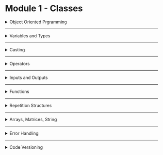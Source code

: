 # Module 1 - Classes

<details>
<summary>Object Oriented Prgramming</summary>

### Functional Programming

```
Functional programming (FP) is a programming paradigm based on the concept of pure functions, which avoid changing state and mutable data. It treats computation as the evaluation of mathematical functions and emphasizes immutability and higher-order functions to create modular and predictable code.
```

```Java
Integer n = 7;
List<Integer> list = List.of(0,1,2,3,4,5,6,7,8,9,10);

list.forEach((i)->System.out.println("7 + " + i + " = " + (7+i)));
```

### Object Oriented Prgramming

```
Object-oriented programming (OOP) is a programming paradigm based on the concept of objects, which can contain data and code: data in the form of fields (often known as attributes or properties), and code in the form of procedures (often known as methods).
```

</details>

---

<details>
  <summary>Variables and Types</summary>

  ### Primitive and Wrap Types

```Java
// the word 'final' defines a fixed value for the variable.
final Short FIRST_NUMBER = 100;
short firstNumber = 100;

Integer m1 = 1000000;
int m = 1000000;

Long a1 = 1000000000L;
long a = 10000000000L;

Float c1 = 100000f;
float c = 1.0000f;

Double y1 = 100.0;
double y = 2.00000000000000;
// or
double z = 2.00000000000000d;

Boolean q1 = false;
boolean q = false;

//A part of UNICODE is the charset. UTF-8
Character w1 = 'P';
char w = 'P';

//A String is not a Wrap it is only an object.
String name = "Pedro";

//var is used for Java defines the type.
//var num5 = '0';
```

  ### Object Equals and get Class

```Java
Object number1 = 10.0;
Object number2 = "10.0";

System.out.println(number1.equals(number2));
System.out.println(number1.getClass().getName());
System.out.println(number1 instanceof Double);
```

</details>

---

<details>
  <summary>Casting</summary>

```Java
short firstNumber = 123;
int m = 1000;
firstNumber = (short) m;
System.out.println(firstNumber);

// Casting is recommended only adapting a high hierarchy to its child.
// i.e: Object num1 = 10.0;
// Double num2 = (Double) num1;

//Casting primitive numbers:
double num3 = 121.33;
var num4 = 123;
num4 = (int) num3;

//Casting Wrap numbers
Double num6 = 121.33;
var num7 = 123;
num7 = num6.intValue();
String num8 = "121.33";
num7 = Integer.parseInt(num8);

//Casting from Double to String
String.valueOf(num6);
num6.toString();
```

</details>

---

<details>
  <summary>Operators</summary>

```Java
BigInteger intBig = new BigInteger("12");
intBig = intBig.add(new BigInteger("6"));
System.out.println(intBig);

//decBig has many methods to calculate something
BigDecimal decBig = new BigDecimal("12.14241312312421");
decBig = decBig.setScale(2, RoundingMode.DOWN);
System.out.println(decBig);
```

</details>

---

<details>
  <summary>Inputs and Outputs</summary>

  ### Outputs

```Java
System.out.print("Welcome\t");
System.out.print("Arthur");

System.out.println("Welcome");
System.out.println("Arthur");

String name = "Arthur";
Integer age = 12;
Double LuckyNumber = 25.1232;

//Locale.setDefault(Locale.US) - since printf formats the number to your local machine's default, you can change the formatting using Locale (. instead of ,) ;
System.out.printf("Welcome %s, your age is %d and your lucky number is %.2f", name, age, LuckyNumber);
```

</details>

---

<details>
  <summary>Functions</summary>

```Java
```

</details>

---

<details>
  <summary>Repetition Structures</summary>

```Java
```

</details>

---

<details>
  <summary>Arrays, Matrices, String</summary>

```Java
```

</details>

---

<details>
  <summary>Error Handling</summary>

```Java
```

</details>

---

<details>
  <summary>Code Versioning</summary>

```Java
```

</details>